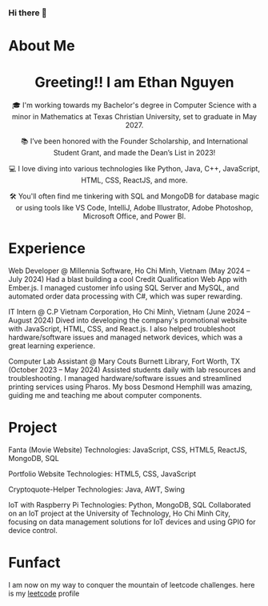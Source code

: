 ### Hi there 👋
# About Me
<h1 align="center">Greeting!! I am Ethan Nguyen </h1>
<p align="center">🎓 I'm working towards my Bachelor's degree in Computer Science with a minor in Mathematics at Texas Christian University, set to graduate in May 2027. </p>
<p align="center">📚 I’ve been honored with the Founder Scholarship, and International Student Grant, and made the Dean’s List in 2023!</p>
<p align="center">💻 I love diving into various technologies like Python, Java, C++, JavaScript, HTML, CSS, ReactJS, and more.</p>
<p align="center">🛠 You'll often find me tinkering with SQL and MongoDB for database magic or using tools like VS Code, IntelliJ, Adobe Illustrator, Adobe Photoshop, Microsoft Office, and Power BI.</p>

# Experience
Web Developer @ Millennia Software, Ho Chi Minh, Vietnam (May 2024 – July 2024)
Had a blast building a cool Credit Qualification Web App with Ember.js. I managed customer info using SQL Server and MySQL, and automated order data processing with C#, which was super rewarding.

IT Intern @ C.P Vietnam Corporation, Ho Chi Minh, Vietnam (June 2024 – August 2024)
Dived into developing the company's promotional website with JavaScript, HTML, CSS, and React.js. I also helped troubleshoot hardware/software issues and managed network devices, which was a great learning experience.

Computer Lab Assistant @ Mary Couts Burnett Library, Fort Worth, TX (October 2023 – May 2024)
Assisted students daily with lab resources and troubleshooting. I managed hardware/software issues and streamlined printing services using Pharos. My boss Desmond Hemphill was amazing, guiding me and teaching me about computer components.

# Project
Fanta (Movie Website)
Technologies: JavaScript, CSS, HTML5, ReactJS, MongoDB, SQL

Portfolio Website
Technologies: HTML5, CSS, JavaScript

Cryptoquote-Helper
Technologies: Java, AWT, Swing

IoT with Raspberry Pi
Technologies: Python, MongoDB, SQL
Collaborated on an IoT project at the University of Technology, Ho Chi Minh City, focusing on data management solutions for IoT devices and using GPIO for device control.

# Funfact
I am now on my way to conquer the mountain of leetcode challenges. here is my <a href="https://leetcode.com/phuthanh1832003/">leetcode</a> profile 

<!--
**phuthanh03012003/phuthanh03012003** is a ✨ _special_ ✨ repository because its `README.md` (this file) appears on your GitHub profile.

Here are some ideas to get you started:

- 🔭 I’m currently working on ...
- 🌱 I’m currently learning ...
- 👯 I’m looking to collaborate on ...
- 🤔 I’m looking for help with ...
- 💬 Ask me about ...
- 📫 How to reach me: ...
- 😄 Pronouns: ...
- ⚡ Fun fact: ...
-->
